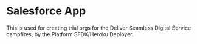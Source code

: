 # Salesforce App
This is used for creating trial orgs for the Deliver Seamless Digital Service campfires, by the Platform SFDX/Heroku Deployer.